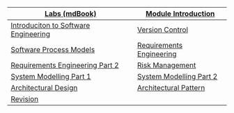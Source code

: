 |[Labs (mdBook)](https://compeng0001.github.io/ELEE1149-Labs/)|[Module Introduction](./content/ModuleIntroduction/moduleIntroduction.html)|
|---|----|
|[Introduciton to Software Engineering](./content/IntroductionToSoftwareEngineering/IntroductionToSoftwareEngineering.html)|[Version Control](./content/VersionControlSystems/versionControlSystem.html)|
|[Software Process Models](./content/SoftwareProcessModels/SoftwareProcessModels.html)|[Requirements Engineering](./content/RequirementsEngineering/RequirementsEngineering.html)|
|[Requirements Engineering Part 2](./content/RequirementsEngineeringPt2/RequirementsEngineeringPt2.html)|[Risk Management](./content/RiskManagement/RiskManagement.html)|
|[System Modelling Part 1](./content/SystemModellingPt1/SystemModellingPt1.html)|[System Modelling Part 2](./content/SystemModellingPt2/SystemModellingPt2.html)|
|[Architectural Design](./content/ArchitecturalDesign/ArchitecturalDesign.html)|[Architectural Pattern](./content/ArchitecturalPatterns/ArchitecturalPatterns.html)|
|[Revision](./content/Revision/Revision.html)
